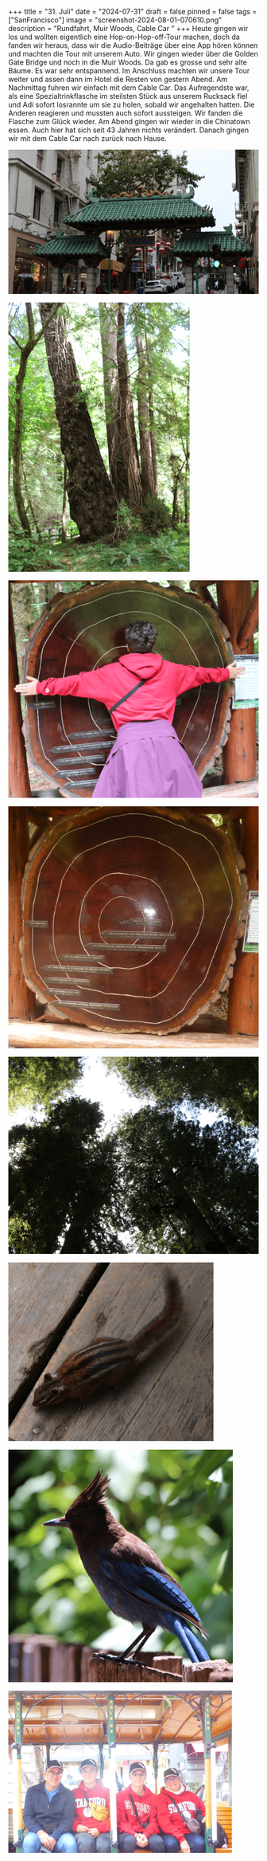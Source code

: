 +++
title = "31. Juli"
date = "2024-07-31"
draft = false
pinned = false
tags = ["SanFrancisco"]
image = "screenshot-2024-08-01-070610.png"
description = "Rundfahrt, Muir Woods, Cable Car "
+++
Heute gingen wir los und wollten eigentlich eine Hop-on-Hop-off-Tour machen, doch da fanden wir heraus, dass wir die Audio-Beiträge über eine App hören können und machten die Tour mit unserem Auto. Wir gingen wieder über die Golden Gate Bridge und noch in die Muir Woods. Da gab es grosse und sehr alte Bäume. Es war sehr entspannend. Im Anschluss machten wir unsere Tour weiter und assen dann im Hotel die Resten von gestern Abend. Am Nachmittag fuhren wir einfach mit dem Cable Car. Das Aufregendste war, als eine Spezialtrinkflasche im steilsten Stück aus unserem Rucksack fiel und Adi sofort losrannte um sie zu holen, sobald wir angehalten hatten. Die Anderen reagieren und mussten auch sofort aussteigen. Wir fanden die Flasche zum Glück wieder. Am Abend gingen wir wieder in die Chinatown essen. Auch hier hat sich seit 43 Jahren nichts verändert. Danach gingen wir mit dem Cable Car nach zurück nach Hause.

![](screenshot-2024-08-01-065702.png)

![](screenshot-2024-08-01-065716.png)

![](screenshot-2024-08-01-065740.png)

![](screenshot-2024-08-01-065903.png)

![](screenshot-2024-08-01-065747.png)

![](screenshot-2024-08-01-065756.png)

![](screenshot-2024-08-01-065806.png)

![](screenshot-2024-08-01-070628.png)